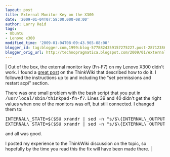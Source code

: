 ```yaml
---
layout: post
title: External Monitor Key on the X300
date: '2009-01-04T07:58:00.000-08:00'
author: Larry Reid
tags:
- Ubuntu
- Lenovo x300
modified_time: '2009-01-04T08:09:43.965-08:00'
blogger_id: tag:blogger.com,1999:blog-5778824359157275227.post-2871238607067543196
blogger_orig_url: http://technopragmatica.blogspot.com/2009/01/external-monitor-key-on-x300.html
---
```


| Out of the box, the external monitor key (Fn-F7) on my Lenovo X300 didn't work. I found a [great post][1] on the ThinkWiki that described how to do it. I followed the instructions up to and including the "set permissions and restart acpi" section.  
  
There was one small problem with the bash script that you put in <span style="font-family: courier new;">/usr/local/sbin/thinkpad-fn-f7</span>. Lines 39 and 40 didn't get the right values when one of the monitors was off, but still connected. I changed them to:  
<pre>INTERNAL\_STATE=$($SU xrandr | sed -n "s/$\{INTERNAL\_OUTPUT}\\Wconnected\\W(\[0-9\]+\[xX\]\[0-9\]++\[0-9\]++\[0-9\]+).\*/\\1/p")  
EXTERNAL\_STATE=$($SU xrandr | sed -n "s/$\{EXTERNAL\_OUTPUT}\\Wconnected\\W(\[0-9\]+\[xX\]\[0-9\]++\[0-9\]++\[0-9\]+).\*/\\1/p")</pre>and all was good.  
  
I posted my experience to the ThinkWiki discussion on the topic, so hopefully by the time you read this the fix will have been made there. |



[1]: http://www.thinkwiki.org/wiki/Sample_Fn-F7_script
